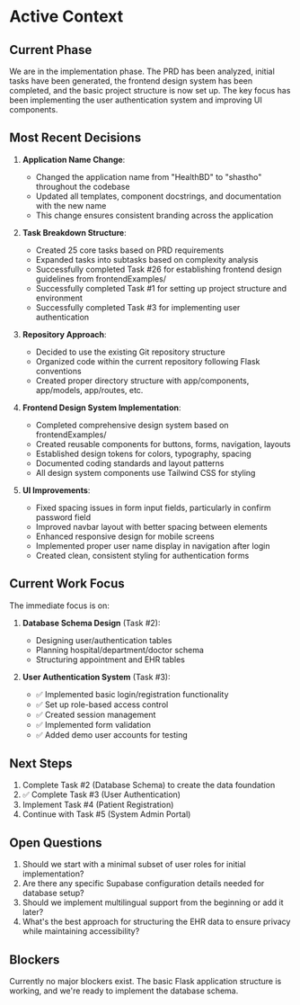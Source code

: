 # Active Context

## Current Phase

We are in the implementation phase. The PRD has been analyzed, initial tasks have been generated, the frontend design system has been completed, and the basic project structure is now set up. The key focus has been implementing the user authentication system and improving UI components.

## Most Recent Decisions

1. **Application Name Change**:

   - Changed the application name from "HealthBD" to "shastho" throughout the codebase
   - Updated all templates, component docstrings, and documentation with the new name
   - This change ensures consistent branding across the application

2. **Task Breakdown Structure**:

   - Created 25 core tasks based on PRD requirements
   - Expanded tasks into subtasks based on complexity analysis
   - Successfully completed Task #26 for establishing frontend design guidelines from frontendExamples/
   - Successfully completed Task #1 for setting up project structure and environment
   - Successfully completed Task #3 for implementing user authentication

3. **Repository Approach**:

   - Decided to use the existing Git repository structure
   - Organized code within the current repository following Flask conventions
   - Created proper directory structure with app/components, app/models, app/routes, etc.

4. **Frontend Design System Implementation**:

   - Completed comprehensive design system based on frontendExamples/
   - Created reusable components for buttons, forms, navigation, layouts
   - Established design tokens for colors, typography, spacing
   - Documented coding standards and layout patterns
   - All design system components use Tailwind CSS for styling

5. **UI Improvements**:
   - Fixed spacing issues in form input fields, particularly in confirm password field
   - Improved navbar layout with better spacing between elements
   - Enhanced responsive design for mobile screens
   - Implemented proper user name display in navigation after login
   - Created clean, consistent styling for authentication forms

## Current Work Focus

The immediate focus is on:

1. **Database Schema Design** (Task #2):

   - Designing user/authentication tables
   - Planning hospital/department/doctor schema
   - Structuring appointment and EHR tables

2. **User Authentication System** (Task #3):
   - ✅ Implemented basic login/registration functionality
   - ✅ Set up role-based access control
   - ✅ Created session management
   - ✅ Implemented form validation
   - ✅ Added demo user accounts for testing

## Next Steps

1. Complete Task #2 (Database Schema) to create the data foundation
2. ✅ Complete Task #3 (User Authentication)
3. Implement Task #4 (Patient Registration)
4. Continue with Task #5 (System Admin Portal)

## Open Questions

1. Should we start with a minimal subset of user roles for initial implementation?
2. Are there any specific Supabase configuration details needed for database setup?
3. Should we implement multilingual support from the beginning or add it later?
4. What's the best approach for structuring the EHR data to ensure privacy while maintaining accessibility?

## Blockers

Currently no major blockers exist. The basic Flask application structure is working, and we're ready to implement the database schema.
